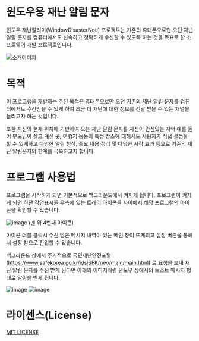 # 윈도우용 재난 알림 문자


윈도우 재난알리미(WindowDisasterNoti) 프로젝트는 기존의 휴대폰으로만 오던 재난 알림 문자를 컴퓨터에서도 신속하고 정확하게 수신할 수 있도록 하는 것을 목표로 한 소프트웨어 개발 프로젝트입니다.

![소개이미지](https://github.com/chungddong/WindowDisasterNoti/assets/48167704/be14e044-4419-4224-bed3-7a745c382aed)


# 목적

이 프로그램을 개발하는 주된 목적은 휴대폰으로만 오던 기존의 재난 알림 문자를 컴퓨터에서도 수신받을 수 있게 하여 조금 더 재난에 대한 정보를 전달 받을 수 있는 채널을 늘리고자 하는 것입니다.

또한 자신의 현재 위치에 기반하여 오는 재난 알림 문자를 자신이 관심있는 지역 예를 들어 부모님이 살고 계신 곳, 여행지 등등의 특정 장소에 대해서도 사용자가 직접 설정을 할 수 있게하고 다양한 알림 형식, 중요 내용 정리 및 다양한 시각 효과 등으로 기존의 재난 알림문자의 한계를 극복하고자 합니다.


# 프로그램 사용법

프로그램을 시작하게 되면 기본적으로 백그라운드에서 켜지게 됩니다. 프로그램이 켜지게 되면 하단 작업표시줄 우측에 있는 트레이 아이콘들 사이에서 해당 프로그램의 아이콘을 확인할 수 있습니다.

![image](https://github.com/chungddong/WindowDisasterNoti/assets/48167704/68b98e0c-b3db-41d1-8ce5-8ea586039118)  (맨 위 4번째 아이콘)

아이콘 더블 클릭시 수신 받은 메시지 내역이 있는 메인 창이 뜨게되고 설정 버튼을 통해서 설정 창으로 진입할 수 있습니다.



백그라운드 상에서 주기적으로 국민재난안전포털(https://www.safekorea.go.kr/idsiSFK/neo/main/main.html) 로 요청을 보내 재난 알림 문자를 수신 받게 된다면 아래의 이미지처럼 윈도우 상에서의 토스트 메시지 형태로 알림을 받게 됩니다.

![image](https://github.com/chungddong/WindowDisasterNoti/assets/48167704/3b44648a-103e-4500-8eeb-6dd0170dda4b) ![image](https://github.com/chungddong/WindowDisasterNoti/assets/48167704/de424096-09b5-4192-98f8-90802d9c3b28)



# 라이센스(License)

[MIT LICENSE](https://github.com/chungddong/WindowDisasterNoti/blob/master/LICENSE)
